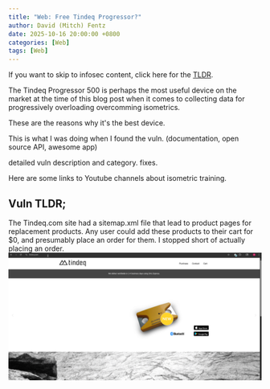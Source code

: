 ```yaml
---
title: "Web: Free Tindeq Progressor?"
author: David (Mitch) Fentz
date: 2025-10-16 20:00:00 +0800
categories: [Web]
tags: [Web]
---
```


If you want to skip to infosec content, click here for the [TLDR](#vuln-tldr).

The Tindeq Progressor 500 is perhaps the most useful device on the market at the time of this blog post when it comes to collecting data for progressively overloading overcomming isometrics. 

These are the reasons why it's the best device.

This is what I was doing when I found the vuln. (documentation, open source API, awesome app) 

detailed vuln description and category. fixes.

Here are some links to Youtube channels about isometric training.





## Vuln TLDR; 
The Tindeq.com site had a sitemap.xml file that lead to product pages for replacement products. Any user could add these products to their cart for $0, and presumably place an order for them. I stopped short of actually placing an order. 
![Tindeq Vuln](/images/tindeq_vuln.gif)